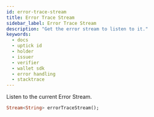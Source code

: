 ```yaml
---
id: error-trace-stream
title: Error Trace Stream
sidebar_label: Error Trace Stream
description: "Get the error stream to listen to it."
keywords:
  - docs
  - uptick id
  - holder
  - issuer
  - verifier
  - wallet sdk
  - error handling
  - stacktrace
---
```


Listen to the current Error Stream.

```dart
Stream<String> errorTraceStream();
```
